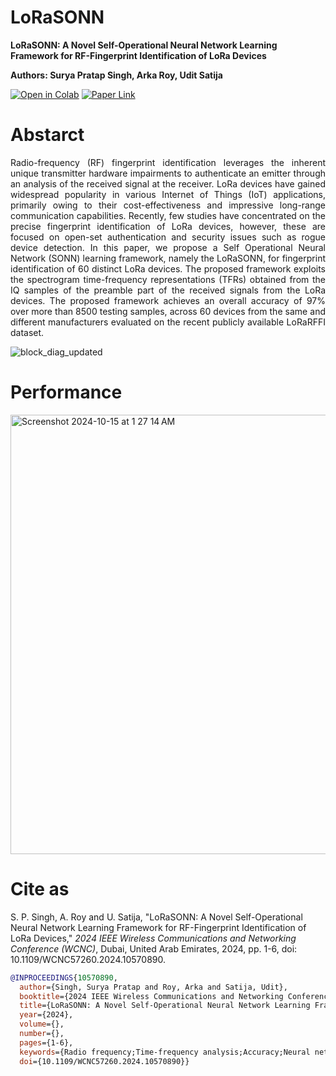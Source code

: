 # LoRaSONN

**LoRaSONN: A Novel Self-Operational Neural Network Learning Framework for RF-Fingerprint Identification of LoRa Devices**

**Authors: Surya Pratap Singh, Arka Roy, Udit Satija**

[![Open in Colab](https://colab.research.google.com/assets/colab-badge.svg)](https://colab.research.google.com/github/rsarka34/LoRaSONN/blob/main/Model/LoRaSONN.ipynb)
[![Paper Link](https://img.shields.io/badge/Paper%20Link-IEEE%20Xplore-red)](https://ieeexplore.ieee.org/abstract/document/10570890)  
# Abstarct
<p align="justify">
Radio-frequency (RF) fingerprint identification leverages the inherent unique transmitter hardware impairments to authenticate an emitter through an analysis of the received signal at the receiver. LoRa devices have gained widespread popularity in various Internet of Things (IoT) applications, primarily owing to their cost-effectiveness and impressive long-range communication capabilities. Recently, few studies have concentrated on the precise fingerprint identification of LoRa devices, however, these are focused on open-set authentication and security issues such as rogue device detection. In this paper, we propose a Self Operational Neural Network (SONN) learning framework, namely the LoRaSONN, for fingerprint identification of 60 distinct LoRa devices. The proposed framework exploits the spectrogram time-frequency representations (TFRs) obtained from the IQ samples of the preamble part of the received signals from the LoRa devices. The proposed framework achieves an overall accuracy of 97% over more than 8500 testing samples, across 60 devices from the same and different manufacturers evaluated on the recent publicly available LoRaRFFI dataset.  </p>

![block_diag_updated](https://github.com/user-attachments/assets/fd2dd322-07d4-4f91-a44e-b17c5ca72320)

# Performance
<img width="703" alt="Screenshot 2024-10-15 at 1 27 14 AM" src="https://github.com/user-attachments/assets/4f3a33de-49af-443d-b2fc-fb154cc92040">


# Cite as
S. P. Singh, A. Roy and U. Satija, "LoRaSONN: A Novel Self-Operational Neural Network Learning Framework for RF-Fingerprint Identification of LoRa Devices," *2024 IEEE Wireless Communications and Networking Conference (WCNC)*, Dubai, United Arab Emirates, 2024, pp. 1-6, doi: 10.1109/WCNC57260.2024.10570890.

```bibtex
@INPROCEEDINGS{10570890,
  author={Singh, Surya Pratap and Roy, Arka and Satija, Udit},
  booktitle={2024 IEEE Wireless Communications and Networking Conference (WCNC)}, 
  title={LoRaSONN: A Novel Self-Operational Neural Network Learning Framework for RF-Fingerprint Identification of LoRa Devices}, 
  year={2024},
  volume={},
  number={},
  pages={1-6},
  keywords={Radio frequency;Time-frequency analysis;Accuracy;Neural networks;Fingerprint recognition;Object recognition;Internet of Things;LoRa;self-operational neural network;device fingerprint classification},
  doi={10.1109/WCNC57260.2024.10570890}}

